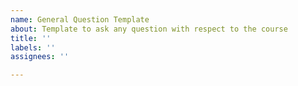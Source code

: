 ```yaml
---
name: General Question Template
about: Template to ask any question with respect to the course
title: ''
labels: ''
assignees: ''

---
```



